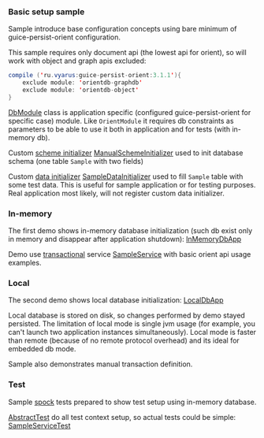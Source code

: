 ### Basic setup sample

Sample introduce base configuration concepts using bare minimum of guice-persist-orient configuration.

This sample requires only document api (the lowest api for orient), so will work with object and graph apis excluded:

```java
compile ('ru.vyarus:guice-persist-orient:3.1.1'){
    exclude module: 'orientdb-graphdb'
    exclude module: 'orientdb-object'       
}
```

[DbModule](src/main/java/ru/vyarus/guice/persist/orient/examples/module/DbModule.java) class 
is application specific (configured guice-persist-orient for specific case) module. Like `OrientModule` it requires db constraints as parameters to
be able to use it both in application and for tests (with in-memory db).

Custom [scheme initializer](https://github.com/xvik/guice-persist-orient#scheme-initialization) 
[ManualSchemeInitializer](src/main/java/ru/vyarus/guice/persist/orient/examples/module/init/ManualSchemeInitializer.java)
used to init database schema (one table `Sample` with two fields)

Custom [data initializer](https://github.com/xvik/guice-persist-orient#data-initialization) 
[SampleDataInitializer](src/main/java/ru/vyarus/guice/persist/orient/examples/module/init/SampleDataInitializer.java)
used to fill `Sample` table with some test data. This is useful for sample application or for testing purposes. Real application most likely, will not register custom data initializer.

### In-memory

The first demo shows in-memory database initialization (such db exist only in memory and disappear after application shutdown):
[InMemoryDbApp](src/main/java/ru/vyarus/guice/persist/orient/examples/InMemoryDbApp.java)

Demo use [transactional](https://github.com/xvik/guice-persist-orient#unit-of-work-transaction) service 
[SampleService](src/main/java/ru/vyarus/guice/persist/orient/examples/service/SampleService.java)
with basic orient api usage examples.

### Local

The second demo shows local database initialization:
[LocalDbApp](src/main/java/ru/vyarus/guice/persist/orient/examples/LocalDbApp.java)

Local database is stored on disk, so changes performed by demo stayed persisted. The limitation of local mode is single jvm usage (for example, you can't launch two 
application instances simultaneously). Local mode is faster than remote (because of no remote protocol overhead) and its ideal for embedded db mode.

Sample also demonstrates manual transaction definition.

### Test

Sample [spock](http://spockframework.github.io/spock/docs/1.0/index.html) tests prepared to show test setup using in-memory database.

[AbstractTest](src/test/groovy/ru/vyarus/guice/persist/orient/examples/AbstractTest.groovy) 
do all test context setup, so actual tests could be simple: 
[SampleServiceTest](src/test/groovy/ru/vyarus/guice/persist/orient/examples/service/SampleServiceTest.groovy)

